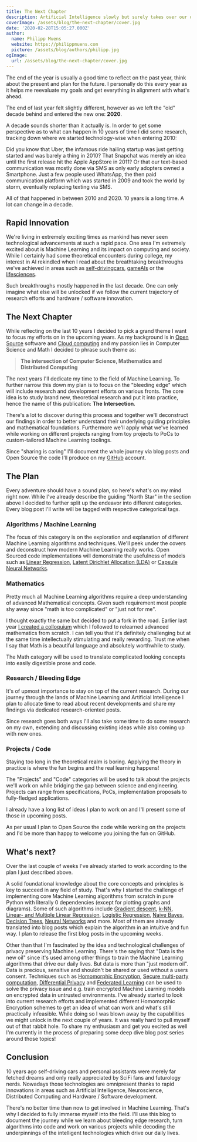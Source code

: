 ```yaml
---
title: The Next Chapter
description: Artificial Intelligence slowly but surely takes over our daily lives. Let's peek under the covers to learn how it works and ensure that it's used for good.
coverImage: /assets/blog/the-next-chapter/cover.jpg
date: '2020-02-28T15:05:27.000Z'
author:
  name: Philipp Muens
  website: https://philippmuens.com
  picture: /assets/blog/authors/philipp.jpg
ogImage:
  url: /assets/blog/the-next-chapter/cover.jpg
---
```


The end of the year is usually a good time to reflect on the past year, think about the present and plan for the future. I personally do this every year as it helps me reevaluate my goals and get everything in alignment with what's ahead.

The end of last year felt slightly different, however as we left the "old" decade behind and entered the new one: **2020**.

A decade sounds shorter than it actually is. In order to get some perspective as to what can happen in 10 years of time I did some research, tracking down where we started technology-wise when entering 2010:

Did you know that Uber, the infamous ride hailing startup was just getting started and was barely a thing in 2010? That Snapchat was merely an idea until the first release hit the Apple AppStore in 2011? Or that our text-based communication was mostly done via SMS as only early adopters owned a Smartphone. Just a few people used WhatsApp, the then paid communication platform which was started in 2009 and took the world by storm, eventually replacing texting via SMS.

All of that happened in between 2010 and 2020. 10 years is a long time. A lot can change in a decade.

## Rapid Innovation

We're living in extremely exciting times as mankind has never seen technological advancements at such a rapid pace. One area I'm extremely excited about is Machine Learning and its impact on computing and society. While I certainly had some theoretical encounters during college, my interest in AI rekindled when I read about the breathtaking breakthroughs we've achieved in areas such as [self-driving](https://www.tesla.com/autopilot)[cars](https://waymo.com), [game](https://deepmind.com/research/case-studies/alphago-the-story-so-far)[AIs](https://deepmind.com/blog/article/alphastar-mastering-real-time-strategy-game-starcraft-ii) or the [life](https://www.nature.com/articles/s41598-019-48995-4)[sciences](https://deepmind.com/blog/article/AlphaFold-Using-AI-for-scientific-discovery).

Such breakthroughs mostly happened in the last decade. One can only imagine what else will be unlocked if we follow the current trajectory of research efforts and hardware / software innovation.

## The Next Chapter

While reflecting on the last 10 years I decided to pick a grand theme I want to focus my efforts on in the upcoming years. As my background is in [Open Source](https://github.com/serverless/serverless) software and [Cloud computing](https://serverless.com) and my passion lies in Computer Science and Math I decided to phrase such theme as:

> **The intersection of Computer Science, Mathematics and Distributed Computing**

The next years I'll dedicate my time to the field of Machine Learning. To further narrow this down my plan is to focus on the "bleeding edge" which will include research and development efforts on various fronts. The core idea is to study brand new, theoretical research and put it into practice, hence the name of this publication: **The Intersection**.

There's a lot to discover during this process and together we'll deconstruct our findings in order to better understand their underlying guiding principles and mathematical foundations. Furthermore we'll apply what we've learned while working on different projects ranging from toy projects to PoCs to custom-tailored Machine Learning toolings.

Since "sharing is caring" I'll document the whole journey via blog posts and Open Source the code I'll produce on my [GitHub](https://github.com/pmuens) account.

## The Plan

Every adventure should have a sound plan, so here's what's on my mind right now. While I've already describe the guiding "North Star" in the section above I decided to further split up the endeavor into different categories. Every blog post I'll write will be tagged with respective categorical tags.

### Algorithms / Machine Learning

The focus of this category is on the exploration and explanation of different Machine Learning algorithms and techniques. We'll peek under the covers and deconstruct how modern Machine Learning really works. Open Sourced code implementations will demonstrate the usefulness of models such as [Linear Regression](https://en.wikipedia.org/wiki/Linear_regression), [Latent Dirichlet Allocation (LDA)](https://en.wikipedia.org/wiki/Latent_Dirichlet_allocation) or [Capsule Neural Networks](https://en.wikipedia.org/wiki/Capsule_neural_network).

### Mathematics

Pretty much all Machine Learning algorithms require a deep understanding of advanced Mathematical concepts. Given such requirement most people shy away since "math is too complicated" or "just not for me".

I thought exactly the same but decided to put a fork in the road. Earlier last year [I created a colloquium](/learning-advanced-mathematics/) which I followed to relearned advanced mathematics from scratch. I can tell you that it's definitely challenging but at the same time intellectually stimulating and really rewarding. Trust me when I say that Math is a beautiful language and absolutely worthwhile to study.

The Math category will be used to translate complicated looking concepts into easily digestible prose and code.

### Research / Bleeding Edge

It's of upmost importance to stay on top of the current research. During our journey through the lands of Machine Learning and Artificial Intelligence I plan to allocate time to read about recent developments and share my findings via dedicated research-oriented posts.

Since research goes both ways I'll also take some time to do some research on my own, extending and discussing existing ideas while also coming up with new ones.

### Projects / Code

Staying too long in the theoretical realm is boring. Applying the theory in practice is where the fun begins and the real learning happens!

The "Projects" and "Code" categories will be used to talk about the projects we'll work on while bridging the gap between science and engineering. Projects can range from specifications, PoCs, implementation proposals to fully-fledged applications.

I already have a long list of ideas I plan to work on and I'll present some of those in upcoming posts.

As per usual I plan to Open Source the code while working on the projects and I'd be more than happy to welcome you joining the fun on GitHub.

## What's next?

Over the last couple of weeks I've already started to work according to the plan I just described above.

A solid foundational knowledge about the core concepts and principles is key to succeed in any field of study. That's why I started the challenge of implementing core Machine Learning algorithms from scratch in pure Python with literally 0 dependencies (except for plotting graphs and diagrams). Some of such algorithms include [Gradient descent](https://en.wikipedia.org/wiki/Gradient_descent), [k-NN](https://en.wikipedia.org/wiki/K-nearest_neighbors_algorithm), [Linear- and Multiple Linear Regression](https://en.wikipedia.org/wiki/Linear_regression), [Logistic Regression](https://en.wikipedia.org/wiki/Logistic_regression), [Naive Bayes](https://en.wikipedia.org/wiki/Naive_Bayes_classifier), [Decision Trees](https://en.wikipedia.org/wiki/Decision_tree), [Neural Networks](https://en.wikipedia.org/wiki/Artificial_neural_network) and more. Most of them are already translated into blog posts which explain the algorithm in an intuitive and fun way. I plan to release the first blog posts in the upcoming weeks.

Other than that I'm fascinated by the idea and technological challenges of privacy preserving Machine Learning. There's the saying that "Data is the new oil" since it's used among other things to train the Machine Learning algorithms that drive our daily lives. But data is more than "just modern oil". Data is precious, sensitive and shouldn't be shared or used without a users consent. Techniques such as [Homomorphic Encryption](https://en.wikipedia.org/wiki/Homomorphic_encryption), [Secure multi-party computation](https://en.wikipedia.org/wiki/Secure_multi-party_computation), [Differential Privacy](https://en.wikipedia.org/wiki/Differential_privacy) and [Federated Learning](https://en.wikipedia.org/wiki/Federated_learning) can be used to solve the privacy issue and e.g. train encrypted Machine Learning models on encrypted data in untrusted environments. I've already started to look into current research efforts and implemented different Homomorphic Encryption schemes to get an idea of what can work and what's still practically infeasible. While doing so I was blown away by the capabilities we might unlock in the next couple of years. It was really hard to pull myself out of that rabbit hole. To share my enthusiasm and get you excited as well I'm currently in the process of preparing some deep dive blog post series around those topics!

## Conclusion

10 years ago self-driving cars and personal assistants were merely far fetched dreams and only really appreciated by SciFi fans and futurology nerds. Nowadays those technologies are omnipresent thanks to rapid innovations in areas such as Artificial Intelligence, Neuroscience, Distributed Computing and Hardware / Software development.

There's no better time than now to get involved in Machine Learning. That's why I decided to fully immerse myself into the field. I'll use this blog to document the journey while we learn about bleeding edge research, turn algorithms into code and work on various projects while decoding the underpinnings of the intelligent technologies which drive our daily lives.
